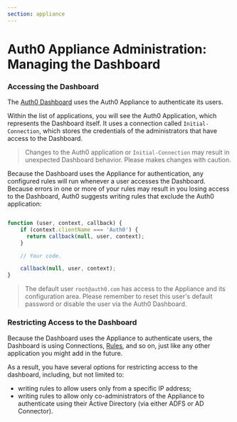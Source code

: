 ```yaml
---
section: appliance
---
```


# Auth0 Appliance Administration: Managing the Dashboard

### Accessing the Dashboard

The [Auth0 Dashboard](/appliance/dashboard) uses the Auth0 Appliance to authenticate its users.

Within the list of applications, you will see the Auth0 Application, which represents the Dashboard itself. It uses a connection called `Initial-Connection`, which stores the credentials of the administrators that have access to the Dashboard.

> Changes to the Auth0 application or `Initial-Connection` may result in unexpected Dashboard behavior. Please makes changes with caution.

Because the Dashboard uses the Appliance for authentication, any configured rules will run whenever a user accesses the Dashboard. Because errors in one or more of your rules may result in you losing access to the Dashboard, Auth0 suggests writing rules that exclude the Auth0 application:

```js

function (user, context, callback) {
    if (context.clientName === 'Auth0') {
      return callback(null, user, context);
    }

    // Your code.

    callback(null, user, context);
}

```

> The default user `root@auth0.com` has access to the Appliance and its configuration area. Please remember to reset this user's default password or disable the user via the Auth0 Dashboard.

### Restricting Access to the Dashboard

Because the Dashboard uses the Appliance to authenticate users, the Dashboard is using Connections, [Rules](/rules), and so on, just like any other application you might add in the future.

As a result, you have several options for restricting access to the dashboard, including, but not limited to:

* writing rules to allow users only from a specific IP address;
* writing rules to allow only co-administrators of the Appliance to authenticate using their Active Directory (via either ADFS or AD Connector).
